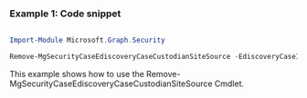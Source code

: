 ### Example 1: Code snippet

```powershell

Import-Module Microsoft.Graph.Security

Remove-MgSecurityCaseEdiscoveryCaseCustodianSiteSource -EdiscoveryCaseId $ediscoveryCaseId -EdiscoveryCustodianId $ediscoveryCustodianId -SiteSourceId $siteSourceId

```
This example shows how to use the Remove-MgSecurityCaseEdiscoveryCaseCustodianSiteSource Cmdlet.

